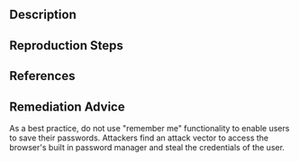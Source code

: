 ## Description


## Reproduction Steps


## References


## Remediation Advice

As a best practice, do not use "remember me" functionality to enable users to save their passwords. Attackers find an attack vector to access the browser's built in password manager and steal the credentials of the user.

